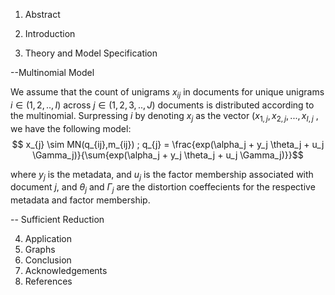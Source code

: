 

1. Abstract
2. Introduction


3. Theory and Model Specification

--Multinomial Model

We assume that the count of unigrams $x_{ij}$ in documents for unique unigrams 
$i  \in (1,2,..,I)$ across $j \in (1,2,3,..,J)$ documents is distributed according to the multinomial. Surpressing $i$ by denoting $x_j$ as the vector $(x_{1,j}, x_{2,j}, ...,x_{I,j}$ , we have the following model:
$$ x_{j} \sim MN(q_{ij},m_{ij}) ; q_{j} = \frac{exp(\alpha_j + y_j \theta_j + u_j \Gamma_j)}{\sum{exp(\alpha_j + y_j \theta_j + u_j \Gamma_j)}}$$

where $y_j$ is the metadata, and $u_j$ is the factor membership associated with document $j$, and $\theta_j$ and $\Gamma_j$ are the distortion coeffecients for the respective metadata and factor membership.

-- Sufficient Reduction


4. Application
5. Graphs
6. Conclusion
7. Acknowledgements
8. References


